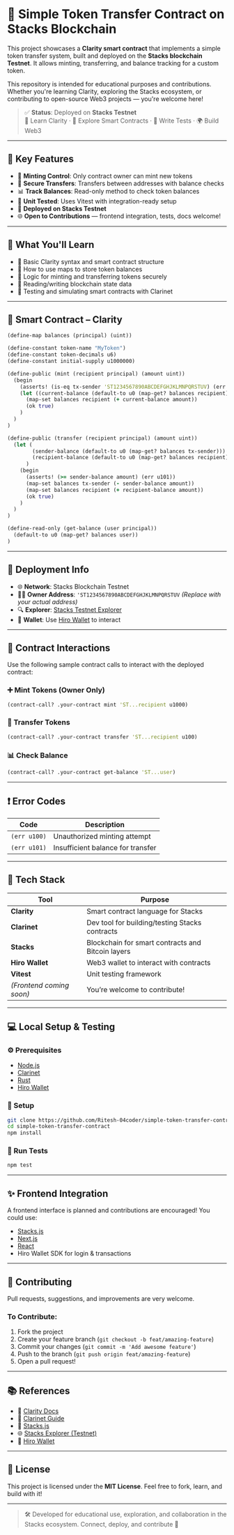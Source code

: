 
# 🔐 Simple Token Transfer Contract on Stacks Blockchain

This project showcases a **Clarity smart contract** that implements a simple token transfer system, built and deployed on the **Stacks blockchain Testnet**. It allows minting, transferring, and balance tracking for a custom token.

This repository is intended for educational purposes and contributions. Whether you're learning Clarity, exploring the Stacks ecosystem, or contributing to open-source Web3 projects — you're welcome here!

> ✅ **Status**: Deployed on **Stacks Testnet**  
> 🧠 Learn Clarity · 🔗 Explore Smart Contracts · 🧪 Write Tests · 🌍 Build Web3

---

## 📌 Key Features

- 🔐 **Minting Control**: Only contract owner can mint new tokens
- 💸 **Secure Transfers**: Transfers between addresses with balance checks
- 📊 **Track Balances**: Read-only method to check token balances
- 🧪 **Unit Tested**: Uses Vitest with integration-ready setup
- 🔗 **Deployed on Stacks Testnet**
- 🌐 **Open to Contributions** — frontend integration, tests, docs welcome!

---

## 🧠 What You'll Learn

- 📘 Basic Clarity syntax and smart contract structure
- 📍 How to use maps to store token balances
- 🧾 Logic for minting and transferring tokens securely
- 📡 Reading/writing blockchain state data
- 🧪 Testing and simulating smart contracts with Clarinet

---

## 🧱 Smart Contract – Clarity

```clojure
(define-map balances (principal) (uint))

(define-constant token-name "MyToken")
(define-constant token-decimals u6)
(define-constant initial-supply u1000000)

(define-public (mint (recipient principal) (amount uint))
  (begin
    (asserts! (is-eq tx-sender 'ST1234567890ABCDEFGHJKLMNPQRSTUV) (err u100)) ; only owner can mint
    (let ((current-balance (default-to u0 (map-get? balances recipient))))
      (map-set balances recipient (+ current-balance amount))
      (ok true)
    )
  )
)

(define-public (transfer (recipient principal) (amount uint))
  (let (
        (sender-balance (default-to u0 (map-get? balances tx-sender)))
        (recipient-balance (default-to u0 (map-get? balances recipient)))
      )
    (begin
      (asserts! (>= sender-balance amount) (err u101))
      (map-set balances tx-sender (- sender-balance amount))
      (map-set balances recipient (+ recipient-balance amount))
      (ok true)
    )
  )
)

(define-read-only (get-balance (user principal))
  (default-to u0 (map-get? balances user))
)
```

---

## 🔗 Deployment Info

- 🌐 **Network**: Stacks Blockchain Testnet
- 🧑‍💼 **Owner Address**: `'ST1234567890ABCDEFGHJKLMNPQRSTUV` *(Replace with your actual address)*
- 🔍 **Explorer**: [Stacks Testnet Explorer](https://explorer.stacks.co/?chain=testnet)
- 🔐 **Wallet**: Use [Hiro Wallet](https://www.hiro.so/wallet) to interact

---

## 🧪 Contract Interactions

Use the following sample contract calls to interact with the deployed contract:

### ➕ Mint Tokens (Owner Only)
```clojure
(contract-call? .your-contract mint 'ST...recipient u1000)
```

### 🔁 Transfer Tokens
```clojure
(contract-call? .your-contract transfer 'ST...recipient u100)
```

### 📊 Check Balance
```clojure
(contract-call? .your-contract get-balance 'ST...user)
```

---

## ❗ Error Codes

| Code       | Description                         |
|------------|-------------------------------------|
| `(err u100)` | Unauthorized minting attempt        |
| `(err u101)` | Insufficient balance for transfer   |

---

## 🧰 Tech Stack

| Tool          | Purpose                                      |
|---------------|----------------------------------------------|
| **Clarity**   | Smart contract language for Stacks           |
| **Clarinet**  | Dev tool for building/testing Stacks contracts |
| **Stacks**    | Blockchain for smart contracts and Bitcoin layers |
| **Hiro Wallet** | Web3 wallet to interact with contracts       |
| **Vitest**    | Unit testing framework                        |
| *(Frontend coming soon)* | You’re welcome to contribute!     |

---

## 💻 Local Setup & Testing

### ⚙️ Prerequisites

- [Node.js](https://nodejs.org/)
- [Clarinet](https://docs.hiro.so/clarinet/installation)
- [Rust](https://www.rust-lang.org/)
- [Hiro Wallet](https://www.hiro.so/wallet)

### 🔧 Setup

```bash
git clone https://github.com/Ritesh-04coder/simple-token-transfer-contract.git
cd simple-token-transfer-contract
npm install
```

### 🧪 Run Tests

```bash
npm test
```

---

## ✨ Frontend Integration

A frontend interface is planned and contributions are encouraged! You could use:

- [Stacks.js](https://github.com/hirosystems/stacks.js)
- [Next.js](https://nextjs.org/)
- [React](https://reactjs.org/)
- Hiro Wallet SDK for login & transactions

---

## 🙌 Contributing

Pull requests, suggestions, and improvements are very welcome.

### To Contribute:

1. Fork the project
2. Create your feature branch (`git checkout -b feat/amazing-feature`)
3. Commit your changes (`git commit -m 'Add awesome feature'`)
4. Push to the branch (`git push origin feat/amazing-feature`)
5. Open a pull request!

---

## 📚 References

- 📘 [Clarity Docs](https://docs.stacks.co/docs/write-smart-contracts/clarity-language/)
- 📘 [Clarinet Guide](https://docs.hiro.so/clarinet/introduction)
- 🔐 [Stacks.js](https://github.com/hirosystems/stacks.js)
- 🌐 [Stacks Explorer (Testnet)](https://explorer.stacks.co/?chain=testnet)
- 💼 [Hiro Wallet](https://www.hiro.so/wallet)

---

## 📄 License

This project is licensed under the **MIT License**. Feel free to fork, learn, and build with it!

---

> 🛠 Developed for educational use, exploration, and collaboration in the Stacks ecosystem. Connect, deploy, and contribute 🚀
